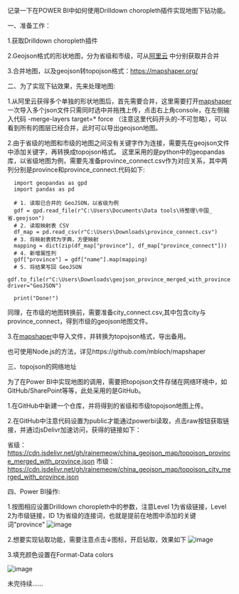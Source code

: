 记录一下在POWER BI中如何使用Drilldown choropleth插件实现地图下钻功能。

一、准备工作：

1.获取Drilldown choropleth插件

2.Geojson格式的形状地图，分为省级和市级，可从[阿里云](http://datav.aliyun.com/tools/atlas/#&lat=33.50475906922609&lng=104.2822265625&zoom=4) 中分别获取并合并

3.合并地图，以及geojson转topojson格式：https://mapshaper.org/

二、为了实现下钻效果，先来处理地图:

1.从阿里云获得多个单独的形状地图后，首先需要合并，这里需要打开[mapshaper](https://mapshaper.org/)
一次导入多个json文件只需同时选中并拖拽上传，点击右上角console，在左侧输入代码 -merge-layers target=* force （注意这里代码开头的-不可忽略），可以看到所有的图层已经合并，此时可以导出geojson地图。

2.由于省级的地图和市级的地图之间没有关键字作为连接，需要先在geojson文件中添加关键字，再转换成topojson格式。
  这里采用的是python中的geopandas库，以省级地图为例，需要先准备province_connect.csv作为对应关系，其中两列分别是province和province_connect.代码如下:

      import geopandas as gpd
      import pandas as pd
      
      # 1. 读取已合并的 GeoJSON，以省级为例
      gdf = gpd.read_file(r"C:\Users\Documents\Data tools\待整理\中国_省.geojson")
      # 2. 读取映射表 CSV
      df_map = pd.read_csv(r"C:\Users\Downloads\province_connect.csv")
      # 3. 将映射表转为字典，方便映射
      mapping = dict(zip(df_map["province"], df_map["province_connect"]))
      # 4. 新增属性列
      gdf["province"] = gdf["name"].map(mapping)
      # 5. 将结果写回 GeoJSON
      gdf.to_file(r"C:\Users\Downloads\geojson_province_merged_with_province.geojson", driver="GeoJSON")
      
      print("Done!")

  同理，在市级的地图转换前，需要准备city_connect.csv,其中包含city与province_connect，得到市级的geojson地图文件。
  
3.在[mapshaper](https://mapshaper.org/)中导入文件，并转换为topojson格式，导出备用。

也可使用Node.js的方法，详见https://github.com/mbloch/mapshaper

三、topojson的网络地址

为了在Power BI中实现地图的调用，需要把topojson文件存储在网络环境中，如GitHub/SharePoint等等，此处采用的是GitHub。

1.在GitHub中新建一个仓库，并将得到的省级和市级topojson地图上传。

2.在GitHub中注意代码设置为public才能通过powerbi读取，点击raw按钮获取链接，并通过jsDelivr加速访问，获得的链接如下：

省级：https://cdn.jsdelivr.net/gh/rainemeow/china_geojson_map/topojson_province_merged_with_province.json
市级：https://cdn.jsdelivr.net/gh/rainemeow/china_geojson_map/topojson_city_merged_with_province.json

四、Power BI操作:

1.按图相应设置Drilldown choropleth中的参数，注意Level 1为省级链接，Level 2为市级链接，ID 1为省级的连接词，也就是提前在地图中添加的关键词"province"
![image](https://github.com/user-attachments/assets/b5dfe297-90c1-4a42-a41a-ac2a56f7a659)

2.想要实现钻取功能，需要注意点击↓图标，开启钻取，效果如下
![image](https://github.com/user-attachments/assets/f177d2fa-1d80-40e3-bd12-9d04a7166f22)

3.填充颜色设置在Format-Data colors

![image](https://github.com/user-attachments/assets/5e8e38e8-f597-47e2-9afb-9ef6e1766b47)


未完待续……
